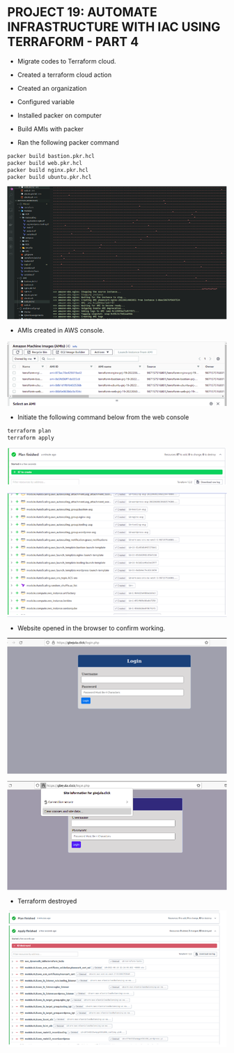 # PROJECT 19: AUTOMATE INFRASTRUCTURE WITH IAC USING TERRAFORM - PART 4

- Migrate codes to Terraform cloud.

- Created a terraform cloud action

- Created an organization

- Configured variable

- Installed packer on computer

- Build AMIs with packer

- Ran the following packer command

```
packer build bastion.pkr.hcl
packer build web.pkr.hcl
packer build nginx.pkr.hcl
packer build ubuntu.pkr.hcl
```

![vscode](images/project-19/vscode-packer.png)

- AMIs created in AWS console.

![amis](images/project-19/AMIs.png)

- Initiate the following command below from the web console

```
terraform plan
terraform apply
```

![total files](images/project-19/total-files-created.png)

![files created](images/project-19/files-created-in-cloud-terraform.png)

- Website opened in the browser to confirm working.

![domain active](images/project-19/domain-active.png)

![domain secured](images/project-19/domain-secured.png)

- Terraform destroyed

![destroyed](images/project-19/terraform-destroyed.png)
